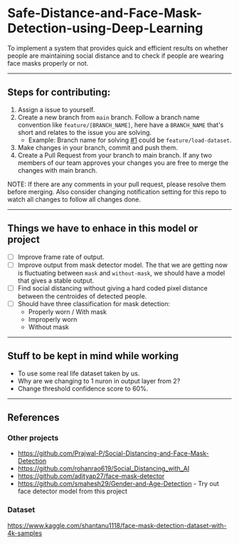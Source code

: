 # Safe-Distance-and-Face-Mask-Detection-using-Deep-Learning
To implement a system that provides quick and efficient results on whether people are maintaining social distance and to check if people are wearing face masks properly or not.

---

## Steps for contributing:
1. Assign a issue to yourself.
2. Create a new branch from ```main``` branch. Follow a branch name convention like ```feature/[BRANCH_NAME]```, here have a ```BRANCH_NAME``` that's short and relates to the issue you are solving.
    - Example: Branch name for solving [#1] could be ```feature/load-dataset```.
3. Make changes in your branch, commit and push them.
4. Create a Pull Request from your branch to main branch. If any two members of our team approves your changes you are free to merge the changes with main branch.

NOTE: If there are any comments in your pull request, please resolve them before merging. Also consider changing notification setting for this repo to watch all changes to follow all changes done.

---

## Things we have to enhace in this model or project
- [ ] Improve frame rate of output.
- [ ] Improve output from mask detector model. The that we are getting now is fluctuating between ```mask``` and ```without-mask```, we should have a model that gives a stable output.
- [ ] Find social distancing without giving a hard coded pixel distance between the centroides of detected people.
- [ ] Should have three classification for mask detection:
  - Properly worn / With mask
  - Improperly worn
  - Without mask

---

## Stuff to be kept in mind while working
- To use some real life dataset taken by us.
- Why are we changing to 1 nuron in output layer from 2?
- Change threshold confidence score to 60%.

---

## References
### Other projects
- https://github.com/Prajwal-P/Social-Distancing-and-Face-Mask-Detection
- https://github.com/rohanrao619/Social_Distancing_with_AI
- https://github.com/adityap27/face-mask-detector
- https://github.com/smahesh29/Gender-and-Age-Detection - Try out face detector model from this project

### Dataset
https://www.kaggle.com/shantanu1118/face-mask-detection-dataset-with-4k-samples


[#1]: https://github.com/Prajwal-P/Safe-Distance-and-Face-Mask-Detection-using-Deep-Learning/issues/1
